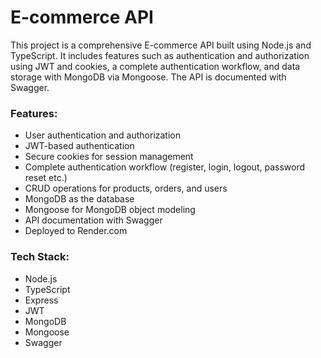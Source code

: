 # E-commerce API

This project is a comprehensive E-commerce API built using Node.js and TypeScript. It includes features such as authentication and authorization using JWT and cookies, a complete authentication workflow, and data storage with MongoDB via Mongoose. The API is documented with Swagger.

### Features:
- User authentication and authorization
- JWT-based authentication
- Secure cookies for session management
- Complete authentication workflow (register, login, logout, password reset etc.)
- CRUD operations for products, orders, and users
- MongoDB as the database
- Mongoose for MongoDB object modeling
- API documentation with Swagger
- Deployed to Render.com 

### Tech Stack:
- Node.js
- TypeScript
- Express
- JWT
- MongoDB
- Mongoose
- Swagger
